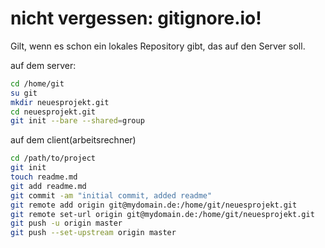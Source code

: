 # nicht vergessen: gitignore.io!

Gilt, wenn es schon ein lokales Repository gibt, das auf den Server soll.

auf dem server:

```bash
cd /home/git
su git
mkdir neuesprojekt.git
cd neuesprojekt.git
git init --bare --shared=group
```

auf dem client(arbeitsrechner)

```bash
cd /path/to/project
git init
touch readme.md
git add readme.md
git commit -am "initial commit, added readme"
git remote add origin git@mydomain.de:/home/git/neuesprojekt.git
git remote set-url origin git@mydomain.de:/home/git/neuesprojekt.git
git push -u origin master
git push --set-upstream origin master
```

